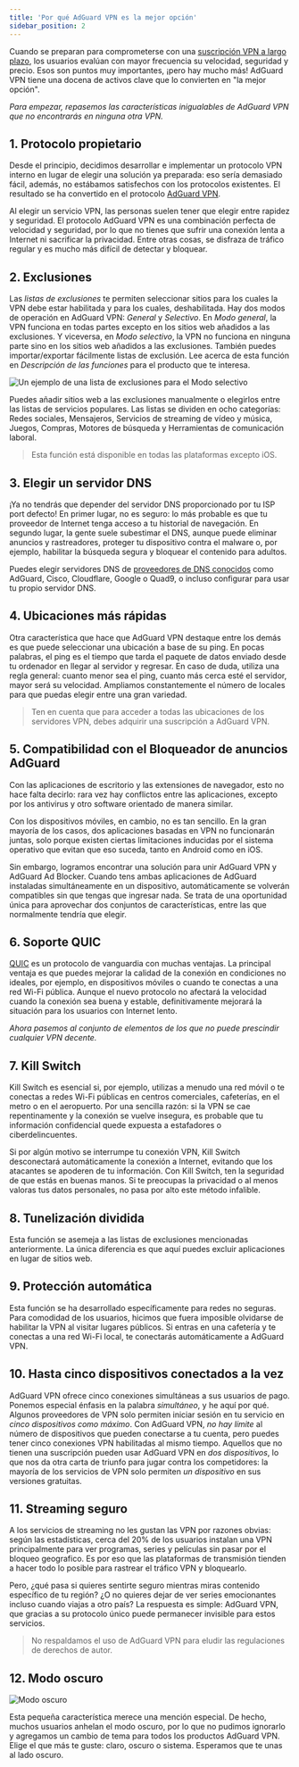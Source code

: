 ```yaml
---
title: 'Por qué AdGuard VPN es la mejor opción'
sidebar_position: 2
---
```


Cuando se preparan para comprometerse con una [suscripción VPN a largo plazo](subscription.md), los usuarios evalúan con mayor frecuencia su velocidad, seguridad y precio. Esos son puntos muy importantes, ¡pero hay mucho más! AdGuard VPN tiene una docena de activos clave que lo convierten en "la mejor opción".

*Para empezar, repasemos las características inigualables de AdGuard VPN que no encontrarás en ninguna otra VPN.*

## 1. Protocolo propietario
Desde el principio, decidimos desarrollar e implementar un protocolo VPN interno en lugar de elegir una solución ya preparada: eso sería demasiado fácil, además, no estábamos satisfechos con los protocolos existentes. El resultado se ha convertido en el protocolo [AdGuard VPN](adguard-vpn-protocol.mdx).

Al elegir un servicio VPN, las personas suelen tener que elegir entre rapidez y seguridad. El protocolo AdGuard VPN es una combinación perfecta de velocidad y seguridad, por lo que no tienes que sufrir una conexión lenta a Internet ni sacrificar la privacidad. Entre otras cosas, se disfraza de tráfico regular y es mucho más difícil de detectar y bloquear.

## 2. Exclusiones
Las *listas de exclusiones* te permiten seleccionar sitios para los cuales la VPN debe estar habilitada y para los cuales, deshabilitada. Hay dos modos de operación en AdGuard VPN: *General* y *Selectivo*. En *Modo general*, la VPN funciona en todas partes excepto en los sitios web añadidos a las exclusiones. Y viceversa, en *Modo selectivo*, la VPN no funciona en ninguna parte sino en los sitios web añadidos a las exclusiones. También puedes importar/exportar fácilmente listas de exclusión. Lee acerca de esta función en *Descripción de las funciones* para el producto que te interesa.

![Un ejemplo de una lista de exclusiones para el Modo selectivo](https://cdn.adguard.com/public/Adguard/Blog/vpn_export_exclusions.png)

Puedes añadir sitios web a las exclusiones manualmente o elegirlos entre las listas de servicios populares. Las listas se dividen en ocho categorías: Redes sociales, Mensajeros, Servicios de streaming de vídeo y música, Juegos, Compras, Motores de búsqueda y Herramientas de comunicación laboral.

> Esta función está disponible en todas las plataformas excepto iOS.

## 3. Elegir un servidor DNS
¡Ya no tendrás que depender del servidor DNS proporcionado por tu ISP port defecto! En primer lugar, no es seguro: lo más probable es que tu proveedor de Internet tenga acceso a tu historial de navegación. En segundo lugar, la gente suele subestimar el DNS, aunque puede eliminar anuncios y rastreadores, proteger tu dispositivo contra el malware o, por ejemplo, habilitar la búsqueda segura y bloquear el contenido para adultos.

Puedes elegir servidores DNS de [proveedores de DNS conocidos](https://kb.adguard.com/en/general/dns-providers) como AdGuard, Cisco, Cloudflare, Google o Quad9, o incluso configurar para usar tu propio servidor DNS.

## 4. Ubicaciones más rápidas

Otra característica que hace que AdGuard VPN destaque entre los demás es que puede seleccionar una ubicación a base de su ping. En pocas palabras, el ping es el tiempo que tarda el paquete de datos enviado desde tu ordenador en llegar al servidor y regresar. En caso de duda, utiliza una regla general: cuanto menor sea el ping, cuanto más cerca esté el servidor, mayor será su velocidad. Ampliamos constantemente el número de locales para que puedas elegir entre una gran variedad.

> Ten en cuenta que para acceder a todas las ubicaciones de los servidores VPN, debes adquirir una suscripción a AdGuard VPN.

## 5. Compatibilidad con el Bloqueador de anuncios AdGuard

Con las aplicaciones de escritorio y las extensiones de navegador, esto no hace falta decirlo: rara vez hay conflictos entre las aplicaciones, excepto por los antivirus y otro software orientado de manera similar.

Con los dispositivos móviles, en cambio, no es tan sencillo. En la gran mayoría de los casos, dos aplicaciones basadas en VPN no funcionarán juntas, solo porque existen ciertas limitaciones inducidas por el sistema operativo que evitan que eso suceda, tanto en Android como en iOS.

Sin embargo, logramos encontrar una solución para unir AdGuard VPN y AdGuard Ad Blocker. Cuando tens ambas aplicaciones de AdGuard instaladas simultáneamente en un dispositivo, automáticamente se volverán compatibles sin que tengas que ingresar nada. Se trata de una oportunidad única para aprovechar dos conjuntos de características, entre las que normalmente tendría que elegir.

## 6. Soporte QUIC
[QUIC](https://adguard.com/en/blog/dns-over-quic.html) es un protocolo de vanguardia con muchas ventajas. La principal ventaja es que puedes mejorar la calidad de la conexión en condiciones no ideales, por ejemplo, en dispositivos móviles o cuando te conectas a una red Wi-Fi pública. Aunque el nuevo protocolo no afectará la velocidad cuando la conexión sea buena y estable, definitivamente mejorará la situación para los usuarios con Internet lento.

*Ahora pasemos al conjunto de elementos de los que no puede prescindir cualquier VPN decente.*

## 7. Kill Switch
Kill Switch es esencial si, por ejemplo, utilizas a menudo una red móvil o te conectas a redes Wi-Fi públicas en centros comerciales, cafeterías, en el metro o en el aeropuerto. Por una sencilla razón: si la VPN se cae repentinamente y la conexión se vuelve insegura, es probable que tu información confidencial quede expuesta a estafadores o ciberdelincuentes.

Si por algún motivo se interrumpe tu conexión VPN, Kill Switch desconectará automáticamente la conexión a Internet, evitando que los atacantes se apoderen de tu información. Con Kill Switch, ten la seguridad de que estás en buenas manos. Si te preocupas la privacidad o al menos valoras tus datos personales, no pasa por alto este método infalible.

## 8. Tunelización dividida
Esta función se asemeja a las listas de exclusiones mencionadas anteriormente. La única diferencia es que aquí puedes excluir aplicaciones en lugar de sitios web.

## 9. Protección automática
Esta función se ha desarrollado específicamente para redes no seguras. Para comodidad de los usuarios, hicimos que fuera imposible olvidarse de habilitar la VPN al visitar lugares públicos. Si entras en una cafetería y te conectas a una red Wi-Fi local, te conectarás automáticamente a AdGuard VPN.

## 10. Hasta cinco dispositivos conectados a la vez
AdGuard VPN ofrece cinco conexiones simultáneas a sus usuarios de pago. Ponemos especial énfasis en la palabra *simultáneo*, y he aquí por qué. Algunos proveedores de VPN solo permiten iniciar sesión en tu servicio en *cinco dispositivos como máximo*. Con AdGuard VPN, *no hay límite* al número de dispositivos que pueden conectarse a tu cuenta, pero puedes tener cinco conexiones VPN habilitadas al mismo tiempo. Aquellos que no tienen una suscripción pueden usar AdGuard VPN en *dos dispositivos*, lo que nos da otra carta de triunfo para jugar contra los competidores: la mayoría de los servicios de VPN solo permiten *un dispositivo* en sus versiones gratuitas.

## 11. Streaming seguro
A los servicios de streaming no les gustan las VPN por razones obvias: según las estadísticas, cerca del 20% de los usuarios instalan una VPN principalmente para ver programas, series y películas sin pasar por el bloqueo geografico. Es por eso que las plataformas de transmisión tienden a hacer todo lo posible para rastrear el tráfico VPN y bloquearlo.

Pero, ¿qué pasa si quieres sentirte seguro mientras miras contenido específico de tu región? ¿O no quieres dejar de ver series emocionantes incluso cuando viajas a otro país? La respuesta es simple: AdGuard VPN, que gracias a su protocolo único puede permanecer invisible para estos servicios.

> No respaldamos el uso de AdGuard VPN para eludir las regulaciones de derechos de autor.

## 12. Modo oscuro

![Modo oscuro](https://cdn.adguard.com/public/Adguard/Blog/vpn/main_en_black.png)

Esta pequeña característica merece una mención especial. De hecho, muchos usuarios anhelan el modo oscuro, por lo que no pudimos ignorarlo y agregamos un cambio de tema para todos los productos AdGuard VPN. Elige el que más te guste: claro, oscuro o sistema. Esperamos que te unas al lado oscuro.
